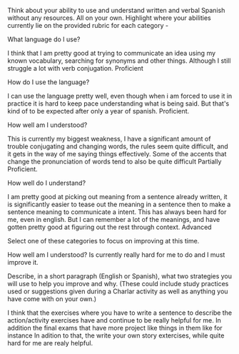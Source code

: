 Think about your ability to use and understand written and verbal Spanish without any resources. All on your own.
Highlight where your abilities currently lie on the provided rubric for each category -

What language do I use?

I think that I am pretty good at trying to communicate an idea using my known vocabulary, searching for synonyms and other things. Although I still struggle a lot with verb conjugation. Proficient


How do I use the language?

I can use the language pretty well, even though when i am forced to use it in practice it is hard to keep pace understanding what is being said. But that's kind of to be expected after only a year of spanish. Proficient.

How well am I understood?

This is currently my biggest weakness, I have a significant amount of trouble conjugating and changing words, the rules seem quite difficult, and it gets in the way of me saying things effectively. Some of the accents that change the pronunciation of words tend to also be quite difficult Partially Proficient.

How well do I understand?

I am pretty good at picking out meaning from a sentence already written, it is significantly easier to tease out the meaning in a sentence then to make a sentence meaning to communicate a intent. This has always been hard for me, even in english. But I can remember a lot of the meanings, and have gotten pretty good at figuring out the rest through context. Advanced

Select one of these categories to focus on improving at this time.

How well am I understood? Is currently really hard for me to do and I must improve it.

Describe, in a short paragraph (English or Spanish), what two strategies you will use to help you improve and why. (These could include study practices used or suggestions given during a Charlar activity as well as anything you have come with on your own.)

I think that the exercises where you have to write a sentence to describe the action/activity exercises have and continue to be really helpful for me. In addition the final exams that have more project like things in them like for instance In adition to that, the write your own story extercises, while quite hard for me are realy helpful.
